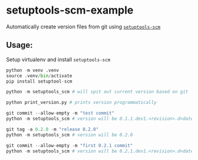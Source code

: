 # setuptools-scm-example

Automatically create version files from git using [`setuptools-scm`](https://github.com/pypa/setuptools_scm/)

## Usage:

Setup virtualenv and install `setuptools-scm`
```python
python -m venv .venv
source .venv/bin/activate
pip install setuptool-scm
```

```python
python -m setuptools_scm # will spit out current version based on git

python print_version.py # prints version programmatically

git commit --allow-empty -m "test commit"
python -m setuptools_scm # version will be 0.1.1.dev1.<revision>.d<date>

git tag -a 0.2.0 -m "release 0.2.0"
python -m setuptools_scm # version will be 0.2.0

git commit --allow-empty -m "first 0.2.1 commit"
python -m setuptools_scm # version will be 0.2.1.dev1.<revision>.d<date>
```
